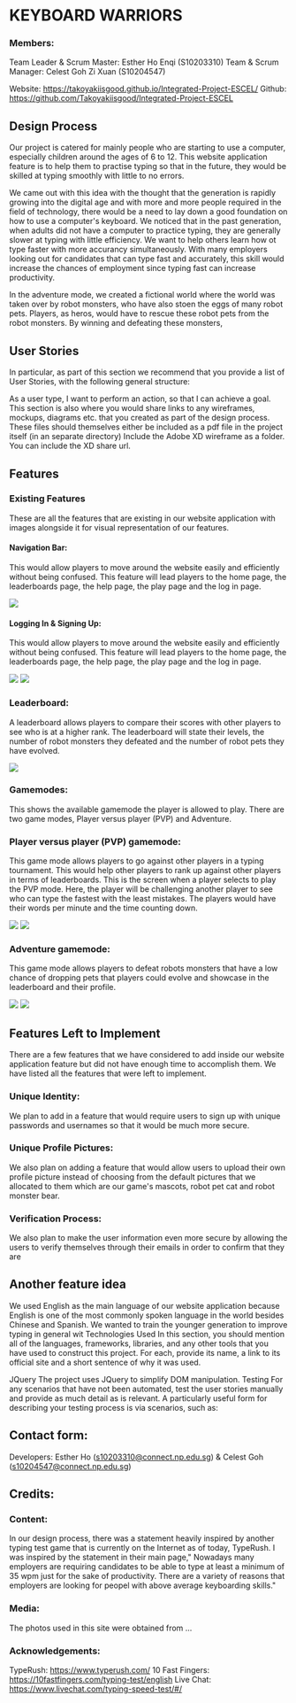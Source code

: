 # **KEYBOARD WARRIORS**

### Members:
Team Leader & Scrum Master: Esther Ho Enqi (S10203310) 
Team  & Scrum Manager: Celest Goh Zi Xuan (S10204547)

Website: https://takoyakiisgood.github.io/Integrated-Project-ESCEL/
Github: https://github.com/Takoyakiisgood/Integrated-Project-ESCEL
## **Design Process**
Our project is catered for mainly people who are starting to use a computer, especially children around the ages of 6 to 12. This website application feature is to help them to practise typing so that in the future, they would be skilled at typing smoothly with little to no errors.

We came out with this idea with the thought that the generation is rapidly growing into the digital age and with more and more people required in the field of technology, there would be a need to lay down a good foundation on how to use a computer's keyboard. We noticed that in the past generation, when adults did not have a computer to practice typing, they are generally slower at typing with little efficiency. We want to help others learn how ot type faster with more accurancy simultaneously. With many employers looking out for candidates that can type fast and accurately, this skill would increase the chances of employment since typing fast can increase productivity. 

In the adventure mode, we created a fictional world where the world was taken over by robot monsters, who have also stoen the eggs of many robot pets. Players, as heros, would have to rescue these robot pets from the robot monsters. By winning and defeating these monsters,

## **User Stories**
In particular, as part of this section we recommend that you provide a list of User Stories, with the following general structure:

As a user type, I want to perform an action, so that I can achieve a goal.
This section is also where you would share links to any wireframes, mockups, diagrams etc. that you created as part of the design process. These files should themselves either be included as a pdf file in the project itself (in an separate directory) Include the Adobe XD wireframe as a folder. You can include the XD share url.

## **Features**
### **Existing Features**
These are all the features that are existing in our website application with images alongside it for visual representation of our features.
#### Navigation Bar:
This would allow players to move around the website easily and efficiently without being confused. This feature will lead players to the home page, the leaderboards page, the help page, the play page and the log in page.

<img src="./images/nav-bar.png" class="readme-small">

#### Logging In & Signing Up:
This would allow players to move around the website easily and efficiently without being confused. This feature will lead players to the home page, the leaderboards page, the help page, the play page and the log in page.

<img src="./images/login-block.png">
<img src="./images/login-block.png">

### Leaderboard:
A leaderboard allows players to compare their scores with other players to see who is at a higher rank. The leaderboard will state their levels, the number of robot monsters they defeated and the number of robot pets they have evolved.

<img src="./images/leaderboard.png" id="readme-big">

### Gamemodes:
This shows the available gamemode the player is allowed to play. There are two game modes, Player versus player (PVP) and Adventure. 

### Player versus player (PVP) gamemode:
This game mode allows players to go against other players in a typing tournament. This would help other players to rank up against other players in terms of leaderboards. This is the screen when a player selects to play the PVP mode. Here, the player will be challenging another player to see who can type the fastest with the least mistakes. The players would have their words per minute and the time counting down.

<img src="./images/pvp-block.png" id="readme-big">
<img src="./images/pvp-play.png" id="readme-big">

### Adventure gamemode:
This game mode allows players to defeat robots monsters that have a low chance of dropping pets that players could evolve and showcase in the leaderboard and their profile. 

<img src="./images/adventure-block.png" id="readme-big">
<img src="./images/adv-play.png" id="readme-big">



## **Features Left to Implement**

There are a few features that we have considered to add inside our website application feature but did not have enough time to accomplish them. We have listed all the features that were left to implement.

### Unique Identity:
We plan to add in a feature that would require users to sign up with unique passwords and usernames so that it would be much more secure.

### Unique Profile Pictures: 
We also plan on adding a feature that would allow users to upload their own profile picture instead of choosing from the default pictures that we allocated to them which are our game's mascots, robot pet cat and robot monster bear.

### Verification Process: 
We also plan to make the user information even more secure by allowing the users to verify themselves through their emails in order to confirm that they are 

## **Another feature idea**

We used English as the main language of our website application because English is one of the most commonly spoken language in the world besides Chinese and Spanish. We wanted to train the younger generation to improve typing in general wit 
Technologies Used
In this section, you should mention all of the languages, frameworks, libraries, and any other tools that you have used to construct this project. For each, provide its name, a link to its official site and a short sentence of why it was used.

JQuery
The project uses JQuery to simplify DOM manipulation.
Testing
For any scenarios that have not been automated, test the user stories manually and provide as much detail as is relevant. A particularly useful form for describing your testing process is via scenarios, such as:

## Contact form:
Developers: Esther Ho (s10203310@connect.np.edu.sg) & Celest Goh (s10204547@connect.np.edu.sg)


## Credits:
### Content:
In our design process, there was a statement heavily inspired by another typing test game that is currently on the Internet as of today, TypeRush. I was inspired by the statement in their main page," Nowadays many employers are requiring candidates to be able to type at least a minimum of 35 wpm just for the sake of productivity. There are a variety of reasons that employers are looking for peopel with above average keyboarding skills." 



### Media:
The photos used in this site were obtained from ...

### Acknowledgements: 
TypeRush: https://www.typerush.com/
10 Fast Fingers: https://10fastfingers.com/typing-test/english
Live Chat: https://www.livechat.com/typing-speed-test/#/